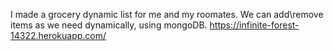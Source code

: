 I made a grocery dynamic list for me and my roomates. We can add\remove items as we need dynamically, using mongoDB. https://infinite-forest-14322.herokuapp.com/